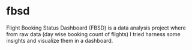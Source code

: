 # fbsd
Flight Booking Status Dashboard (FBSD) is a data analysis project where from raw data (day wise booking count of flights) I tried harness some insights and visualize them in a dashboard.
